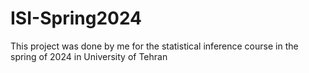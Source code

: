 # ISI-Spring2024
This project was done by me for the statistical inference course in the spring of 2024 in University of Tehran
